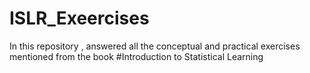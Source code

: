 # ISLR_Exeercises

In this repository , answered all the conceptual and practical exercises mentioned from the book #Introduction to Statistical Learning
